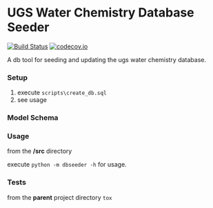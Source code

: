 UGS Water Chemistry Database Seeder
===================================

[![Build Status](https://travis-ci.org/agrc/ugs-db.svg?branch=master)](https://travis-ci.org/agrc/ugs-db) [![codecov.io](http://codecov.io/github/agrc/ugs-db/coverage.svg?branch=master)](http://codecov.io/github/agrc/ugs-db?branch=master)

A db tool for seeding and updating the ugs water chemistry database.

### Setup
1. execute `scripts\create_db.sql`
1. see usage

### Model Schema

### Usage
from the **/src** directory

execute `python -m dbseeder -h` for usage.

### Tests
from the **parent** project directory
`tox`

